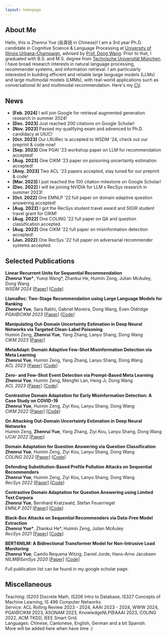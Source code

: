```yaml
---
layout: homepage
---
```


## About Me

Hello, this is Zhenrui Yue (岳真锐 in Chinese)! I am a 3rd year Ph.D. candidate in Cognitive Science & Language Processing at [University of Illinois Urbana-Champaign](https://illinois.edu/), advised by [Prof. Dong Wang](https://www.wangdong.org/). Prior to that, I graduated with B.S. and M.S. degree from [Technische Universität München](https://tum.de/). I have broad research interests in natural language processing, recommender systems, and information retrieval. I am particularly interested in building efficient and reliable large language models (LLMs) and large multimodal models (LMMs), with real-world applications such as conversational AI and multimodal recommendation. Here's my [CV](files/CV_ZhenruiYue.pdf).

## News

- **[Feb. 2024]** I will join Google for retrieval augmented generation research in summer 2024!
- **[Dec. 2023]** Just reached 200 citations on Google Scholar!
- **[Nov. 2023]** Passed my qualifying exam and advenced to Ph.D. candidacy at UIUC!
- **[Oct. 2023]** Our LRURec is accepted to WSDM '24, check out our preprint & code now!
- **[Sep. 2023]** One PGAI '23 workshop paper on LLM for recommendation accepted!
- **[Aug. 2023]** One CIKM '23 paper on poisoning uncertainty estimation accepted!
- **[Amy. 2023]** Two ACL '23 papers accepted, stay tuned for our preprint & code!
- **[Mar. 2023]** I just reached the 100 citation milestone on Google Scholar!
- **[Dec. 2022]** I will be joining NVIDIA for LLM x RecSys research in summer 2023!
- **[Oct. 2022]** One EMNLP '22 full paper on domain adaptive question answering accepted!
- **[Aug. 2022]** I got the RecSys student travel award and SIGIR student travel grant for CIKM!
- **[Aug. 2022]** One COLING '22 full paper on QA and question classification accepted.
- **[Aug. 2022]** One CIKM '22 full paper on misinformation detection accepted!
- **[Jun. 2022]** One RecSys '22 full paper on adversarial recommender systems accepted.

## Selected Publications

**Linear Recurrent Units for Sequential Recommendation** \
**Zhenrui Yue\***, Yueqi Wang\*, Zhankui He, Huimin Zeng, Julian McAuley, Dong Wang \
*WSDM 2024* [[Paper](https://arxiv.org/abs/2310.02367)] [[Code](https://github.com/yueqirex/LRURec)]

**LlamaRec: Two-Stage Recommendation using Large Language Models for Ranking** \
**Zhenrui Yue**, Sara Rabhi, Gabriel Moreira, Dong Wang, Even Oldridge \
*PGAI@CIKM 2023* [[Paper](https://arxiv.org/abs/2311.02089)] [[Code](https://github.com/Yueeeeeeee/LlamaRec)]

**Manipulating Out-Domain Uncertainty Estimation in Deep Neural Networks via Targeted Clean-Label Poisoning** \
Huimin Zeng, **Zhenrui Yue**, Yang Zhang, Lanyu Shang, Dong Wang \
*CIKM 2023* [[Paper](https://dl.acm.org/doi/10.1145/3583780.3614957)]

**MetaAdapt: Domain Adaptive Few-Shot Misinformation Detection via Meta Learning** \
**Zhenrui Yue**, Huimin Zeng, Yang Zhang, Lanyu Shang, Dong Wang \
*ACL 2023* [[Paper](https://arxiv.org/abs/2305.12692)] [[Code](https://github.com/Yueeeeeeee/MetaAdapt)]

**Zero- and Few-Shot Event Detection via Prompt-Based Meta Learning** \
**Zhenrui Yue**, Huimin Zeng, Mengfei Lan, Heng Ji, Dong Wang \
*ACL 2023* [[Paper](https://arxiv.org/abs/2305.17373)] [[Code](https://github.com/Yueeeeeeee/MetaEvent)]

**Contrastive Domain Adaptation for Early Misinformation Detection: A Case Study on COVID-19** \
**Zhenrui Yue**, Huimin Zeng, Ziyi Kou, Lanyu Shang, Dong Wang \
*CIKM 2022* [[Paper](https://arxiv.org/abs/2208.09578)] [[Code](https://github.com/Yueeeeeeee/CANMD)]

**On Attacking Out-Domain Uncertainty Estimation in Deep Neural Networks** \
Huimin Zeng, **Zhenrui Yue**, Yang Zhang, Ziyi Kou, Lanyu Shang, Dong Wang \
*IJCAI 2022* [[Paper](https://arxiv.org/abs/2210.02191)]

**Domain Adaptation for Question Answering via Question Classification** \
**Zhenrui Yue**, Huimin Zeng, Ziyi Kou, Lanyu Shang, Dong Wang \
*COLING 2022* [[Paper](https://arxiv.org/abs/2209.04998)] [[Code](https://github.com/Yueeeeeeee/Self-Supervised-QA)]

**Defending Substitution-Based Profile Pollution Attacks on Sequential Recommenders** \
**Zhenrui Yue**, Huimin Zeng, Ziyi Kou, Lanyu Shang, Dong Wang \
*RecSys 2022* [[Paper](https://arxiv.org/abs/2207.11237)] [[Code](https://github.com/Yueeeeeeee/RecSys-Substitution-Defense)]

**Contrastive Domain Adaptation for Question Answering using Limited Text Corpora** \
**Zhenrui Yue**, Bernhard Kratzwald, Stefan Feuerriegel \
*EMNLP 2021* [[Paper](https://arxiv.org/abs/2108.13854)] [[Code](https://github.com/Yueeeeeeee/CAQA)]

**Black-Box Attacks on Sequential Recommenders via Data-Free Model Extraction** \
**Zhenrui Yue\***, Zhankui He\*, Huimin Zeng, Julian McAuley \
*RecSys 2021* [[Paper](https://arxiv.org/abs/2109.01165)] [[Code](https://github.com/Yueeeeeeee/RecSys-Extraction-Attack)]

**BERT4NILM: A Bidirectional Transformer Model for Non-Intrusive Load Monitoring** \
**Zhenrui Yue**, Camilo Requena Witzig, Daniel Jorde, Hans-Arno Jacobsen \
*NILM@SenSys 2020* [[Paper](http://nilmworkshop.org/2020/proceedings/nilm20-final88.pdf)] [[Code](https://github.com/Yueeeeeeee/BERT4NILM)]

Full publication list can be found in my google scholar page.

## Miscellaneous

Teaching: IS203 Discrete Math, IS206 Intro to Database, IS327 Concepts of Machine Learning, IS 496 Computer Networks \
Service: ACL Rolling Review 2023 - 2024, AAAI 2023 - 2024, WWW 2024, PGAI@CIKM 2023, ASONAM 2023, KnowledgeNLP@AAAI 2023, COLING 2022, ACM TKDD, IEEE Smart Grid. \
Languages: Chinese, Cantonese, English, German and a bit Spanish. \
More will be added here when have time :)

<script type="text/javascript" src="//rf.revolvermaps.com/0/0/8.js?i=5ku2rtr90ox&amp;m=0&amp;c=ff0000&amp;cr1=ffffff&amp;f=arial&amp;l=0" async="async"></script>


<!-- {% include_relative _includes/publications.md %}

{% include_relative _includes/services.md %} -->
